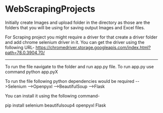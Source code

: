 # WebScrapingProjects

Initially create Images and upload folder in the directory as those are the folders that you will be using for saving output Images and Excel files.

For Scraping project you might require a driver for that create a driver folder and add chrome selenium driver in it. You can get the driver using the following URL-
https://chromedriver.storage.googleapis.com/index.html?path=78.0.3904.70/

---------------------------------------------------------

To run the file navigate to the folder and run app.py file. To run app.py use command python app.pyX

To run the file following python dependencies would be required
-->Selenium
-->Openpyxl
-->BeautifulSoup
-->Flask

You can install it using the following command-
 
 pip install selenium beautifulsoup4 openpyxl Flask
